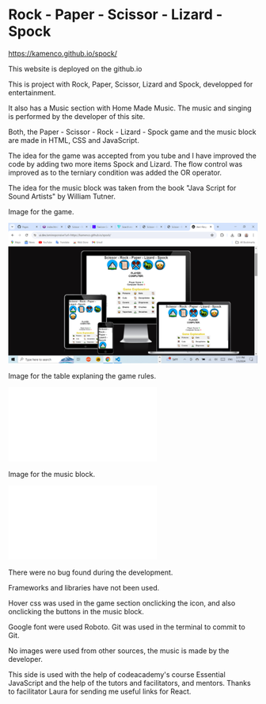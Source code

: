 
# Rock - Paper - Scissor - Lizard - Spock 

https://kamenco.github.io/spock/ 

This website is deployed on the github.io

This is project with Rock, Paper, Scissor, Lizard and Spock,
developped for entertainment. 

It also has a Music section with Home Made Music.
The music and singing is performed by the developer of this site.

Both, the Paper - Scissor - Rock - Lizard - Spock game and
the music block are made in HTML, CSS and JavaScript.

The idea for the game was accepted from you tube and I have improved the code by adding two more items Spock and Lizard. The flow control was improved as to the terniary condition was added the OR operator.

The idea for the music block was taken from the book "Java Script
for Sound Artists" by William Tutner.

Image for the game.

![The Screenshot of the site!](/assets/screen_one.png "Screenshop of the game Rock, Scissors, Paper, Lizard and Spock")

Image for the table explaning the game rules.

![The Screenshot of the site!](/assets/screen_two.pdf "The table")

Image for the music block.

![The Screenshot of the music block!](/assets/screen_two.pdf "Music block")

There were no bug found during the development.

Frameworks and libraries have not been used.

Hover css was used in the game section onclicking the icon, and also onclicking the buttons in the music block.

Google font were used Roboto. Git was used in the terminal to commit to Git.

No images were used from other sources, the music is made by the developer.

This side is used with the help of codeacademy's course Essential JavaScript and the help of the tutors and facilitators, and mentors. Thanks to facilitator Laura for sending me useful links for React.


